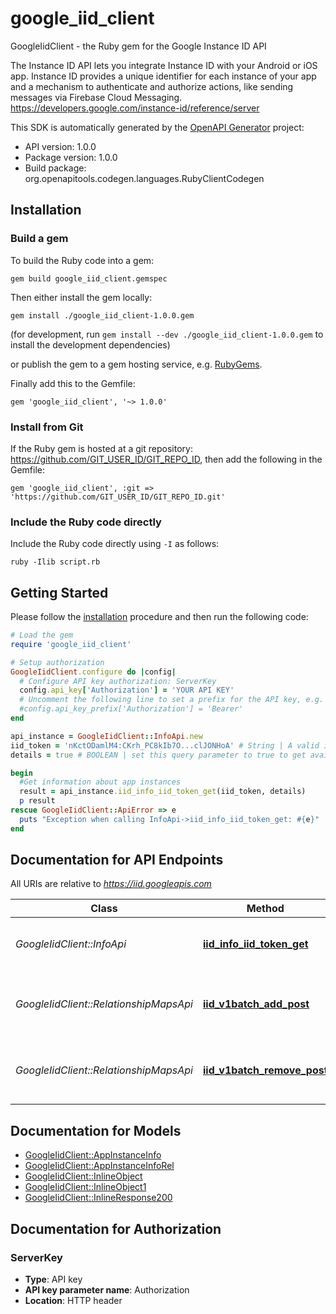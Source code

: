 # google_iid_client

GoogleIidClient - the Ruby gem for the Google Instance ID API

The Instance ID API lets you integrate Instance ID with your Android or iOS app.
Instance ID provides a unique identifier for each instance of your app and a mechanism to authenticate and authorize actions, like sending messages via Firebase Cloud Messaging.
https://developers.google.com/instance-id/reference/server


This SDK is automatically generated by the [OpenAPI Generator](https://openapi-generator.tech) project:

- API version: 1.0.0
- Package version: 1.0.0
- Build package: org.openapitools.codegen.languages.RubyClientCodegen

## Installation

### Build a gem

To build the Ruby code into a gem:

```shell
gem build google_iid_client.gemspec
```

Then either install the gem locally:

```shell
gem install ./google_iid_client-1.0.0.gem
```
(for development, run `gem install --dev ./google_iid_client-1.0.0.gem` to install the development dependencies)

or publish the gem to a gem hosting service, e.g. [RubyGems](https://rubygems.org/).

Finally add this to the Gemfile:

    gem 'google_iid_client', '~> 1.0.0'

### Install from Git

If the Ruby gem is hosted at a git repository: https://github.com/GIT_USER_ID/GIT_REPO_ID, then add the following in the Gemfile:

    gem 'google_iid_client', :git => 'https://github.com/GIT_USER_ID/GIT_REPO_ID.git'

### Include the Ruby code directly

Include the Ruby code directly using `-I` as follows:

```shell
ruby -Ilib script.rb
```

## Getting Started

Please follow the [installation](#installation) procedure and then run the following code:
```ruby
# Load the gem
require 'google_iid_client'

# Setup authorization
GoogleIidClient.configure do |config|
  # Configure API key authorization: ServerKey
  config.api_key['Authorization'] = 'YOUR API KEY'
  # Uncomment the following line to set a prefix for the API key, e.g. 'Bearer' (defaults to nil)
  #config.api_key_prefix['Authorization'] = 'Bearer'
end

api_instance = GoogleIidClient::InfoApi.new
iid_token = 'nKctODamlM4:CKrh_PC8kIb7O...clJONHoA' # String | A valid instance ID token.
details = true # BOOLEAN | set this query parameter to true to get available IID token details, including connection information and FCM or GCM topic subscription information (if any) for the device associated with this token. When not specified, defaults to false. 

begin
  #Get information about app instances
  result = api_instance.iid_info_iid_token_get(iid_token, details)
  p result
rescue GoogleIidClient::ApiError => e
  puts "Exception when calling InfoApi->iid_info_iid_token_get: #{e}"
end

```

## Documentation for API Endpoints

All URIs are relative to *https://iid.googleapis.com*

Class | Method | HTTP request | Description
------------ | ------------- | ------------- | -------------
*GoogleIidClient::InfoApi* | [**iid_info_iid_token_get**](docs/InfoApi.md#iid_info_iid_token_get) | **GET** /iid/info/{iid_token} | Get information about app instances
*GoogleIidClient::RelationshipMapsApi* | [**iid_v1batch_add_post**](docs/RelationshipMapsApi.md#iid_v1batch_add_post) | **POST** /iid/v1:batchAdd | Bulk add app instances to an FCM topic
*GoogleIidClient::RelationshipMapsApi* | [**iid_v1batch_remove_post**](docs/RelationshipMapsApi.md#iid_v1batch_remove_post) | **POST** /iid/v1:batchRemove | Bulk remove app instances from an FCM topic


## Documentation for Models

 - [GoogleIidClient::AppInstanceInfo](docs/AppInstanceInfo.md)
 - [GoogleIidClient::AppInstanceInfoRel](docs/AppInstanceInfoRel.md)
 - [GoogleIidClient::InlineObject](docs/InlineObject.md)
 - [GoogleIidClient::InlineObject1](docs/InlineObject1.md)
 - [GoogleIidClient::InlineResponse200](docs/InlineResponse200.md)


## Documentation for Authorization


### ServerKey

- **Type**: API key
- **API key parameter name**: Authorization
- **Location**: HTTP header

